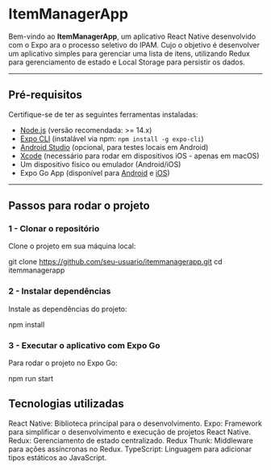 # ItemManagerApp

Bem-vindo ao **ItemManagerApp**, um aplicativo React Native desenvolvido com o Expo ara o processo seletivo do IPAM.
Cujo o objetivo é desenvolver um aplicativo simples para gerenciar uma lista de itens, utilizando Redux para gerenciamento
de estado e Local Storage para persistir os dados.

---

## Pré-requisitos

Certifique-se de ter as seguintes ferramentas instaladas:

- [Node.js](https://nodejs.org/) (versão recomendada: >= 14.x)
- [Expo CLI](https://docs.expo.dev/get-started/installation/) (instalável via npm: `npm install -g expo-cli`)
- [Android Studio](https://developer.android.com/studio) (opcional, para testes locais em Android)
- [Xcode](https://developer.apple.com/xcode/) (necessário para rodar em dispositivos iOS - apenas em macOS)
- Um dispositivo físico ou emulador (Android/iOS)
- Expo Go App (disponível para [Android](https://play.google.com/store/apps/details?id=host.exp.exponent) e [iOS](https://apps.apple.com/app/expo-go/id982107779))

---

## Passos para rodar o projeto

### 1 - Clonar o repositório
Clone o projeto em sua máquina local:

git clone https://github.com/seu-usuario/itemmanagerapp.git
cd itemmanagerapp

### 2 - Instalar dependências
Instale as dependências do projeto:

npm install

### 3 - Executar o aplicativo com Expo Go
Para rodar o projeto no Expo Go:

npm run start


## Tecnologias utilizadas

React Native: Biblioteca principal para o desenvolvimento.
Expo: Framework para simplificar o desenvolvimento e execução de projetos React Native.
Redux: Gerenciamento de estado centralizado.
Redux Thunk: Middleware para ações assíncronas no Redux.
TypeScript: Linguagem para adicionar tipos estáticos ao JavaScript.